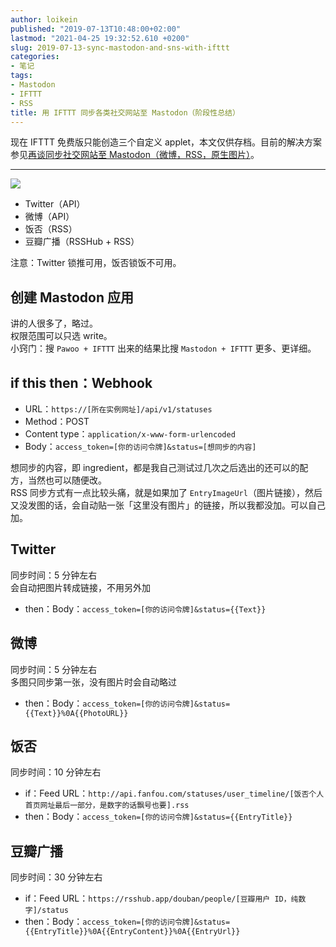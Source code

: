 ```yaml
---
author: loikein
published: "2019-07-13T10:48:00+02:00"
lastmod: "2021-04-25 19:32:52.610 +0200"
slug: 2019-07-13-sync-mastodon-and-sns-with-ifttt
categories:
- 笔记
tags:
- Mastodon
- IFTTT
- RSS
title: 用 IFTTT 同步各类社交网站至 Mastodon（阶段性总结）
---
```

现在 IFTTT 免费版只能创造三个自定义 applet，本文仅供存档。目前的解决方案参见[再谈同步社交网站至 Mastodon（微博，RSS，原生图片）](../2020-03-09-sync-mastodon-and-sns-again/)。

***

![](/post-img/2019-07-13-sync-mastodon.png)


-   Twitter（API）
-   微博（API）
-   饭否（RSS）
-   豆瓣广播（RSSHub + RSS）

注意：Twitter 锁推可用，饭否锁饭不可用。  


## 创建 Mastodon 应用

讲的人很多了，略过。  
权限范围可以只选 write。  
小窍门：搜 `Pawoo + IFTTT` 出来的结果比搜 `Mastodon + IFTTT` 更多、更详细。  
  

## if this then：Webhook

-   URL：`https://[所在实例网址]/api/v1/statuses`
-   Method：POST
-   Content type：`application/x-www-form-urlencoded`
-   Body：`access_token=[你的访问令牌]&status=[想同步的内容]`

想同步的内容，即
ingredient，都是我自己测试过几次之后选出的还可以的配方，当然也可以随便改。  
RSS 同步方式有一点比较头痛，就是如果加了
`EntryImageUrl`（图片链接），然后又没发图的话，会自动贴一张「这里没有图片」的链接，所以我都没加。可以自己加。  
  

## Twitter

同步时间：5 分钟左右  
会自动把图片转成链接，不用另外加  

-   then：Body：`access_token=[你的访问令牌]&status={{Text}}`

  

## 微博

同步时间：5 分钟左右  
多图只同步第一张，没有图片时会自动略过  

-   then：Body：`access_token=[你的访问令牌]&status={{Text}}%0A{{PhotoURL}}`

  

## 饭否

同步时间：10 分钟左右  

-   if：Feed
    URL：`http://api.fanfou.com/statuses/user_timeline/[饭否个人首页网址最后一部分，是数字的话飘号也要].rss`
-   then：Body：`access_token=[你的访问令牌]&status={{EntryTitle}}`

  

## 豆瓣广播

同步时间：30 分钟左右  

-   if：Feed
    URL：`https://rsshub.app/douban/people/[豆瓣用户 ID，纯数字]/status`
-   then：Body：`access_token=[你的访问令牌]&status={{EntryTitle}}%0A{{EntryContent}}%0A{{EntryUrl}}`
